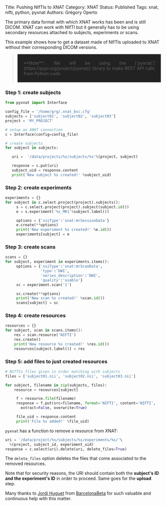 Title: Pushing NIfTIs to XNAT
Category: XNAT
Status: Published
Tags: xnat, nifti, python, pyxnat
Authors: Grégory Operto

The primary data format with which XNAT works has been and is still DICOM. XNAT
can work with NIfTI but it generally has to be using secondary resources attached
to subjects, experiments or scans.

<!-- PELICAN_END_SUMMARY -->

This example shows how to get a dataset made of NIfTIs uploaded to XNAT without
their corresponding DICOM versions.

> <div style="padding:20px; text-align:justify; background-color:#222222">
> **Note**: We will be using the [`pyxnat`](https://pypi.org/project/pyxnat/) library
> to make REST API calls from Python code.</div>

### Step 1: create subjects

```python
from pyxnat import Interface

config_file = '/home/grg/.xnat_bsc.cfg'
subjects = ['subject01', 'subject02', 'subject03']
project = 'MY_PROJECT'

# setup an XNAT connection
c = Interface(config=config_file)

# create subjects
for subject in subjects:

   uri =  '/data/projects/%s/subjects/%s'%(project, subject)

   response = c.put(uri)
   subject_uid = response.content
   print('New subject %s created!' %subject_uid)


```

### Step 2: create experiments

```python
experiments = {}
for subject in c.select.project(project).subjects():
     s = c.select.project(project).subject(subject.id())
     e = s.experiment('%s_MR1'%subject.label())

     options = {'xsiType':'xnat:mrSessionData'}
     e.create(**options)
     print('New experiment %s created!' %e.id())
     experiments[subject] = e
```

### Step 3: create scans

```python
scans = {}
for subject, experiment in experiments.items():
     options = {'xsiType':'xnat:mrScanData',
                'type':'DWI',
                'series_description':'DWI',
                'quality':'usable'}
     sc = experiment.scan('1')

     sc.create(**options)     
     print('New scan %s created!' %scan.id())
     scans[subject] = sc
```

### Step 4: create resources

```python
resources = {}
for subject, scan in scans.items():
    res = scan.resource('NIFTI')
    res.create()
    print('New resource %s created!' %res.id())
    resources[subject.label()] = res
```

### Step 5: add files to just created resources

```python
# NIfTIs files given in order matching with subjects
files = ['subject01.nii', 'subject02.nii', 'subject03.nii']

for subject, filename in zip(subjects, files):    
    resource = resources[subject]

     f = resource.file(filename)
     response = f.put(src=filename, format='NIFTI', content='NIFTI',
       extract=False, overwrite=True)

     file_uid = response.content
     print('File %s added!' %file_uid)
```


`pyxnat` has a function to remove a resource from XNAT:

```python
uri = '/data/project/%s/subjects/%s/experiments/%s/'\
  %(project, subject_id, experiment_uid)
response = c.select(uri).delete(uri, delete_files=True)
```

The `delete_files` option deletes the files that come associated to the removed
resources.

Note that for security reasons, the URI should contain both the **subject's ID
and the experiment's ID** in order to proceed. Same goes for the **upload** step.

Many thanks to [Jordi Huguet](https://github.com/jhuguetn) from
[BarcelonaBeta](https://barcelonabrainimaging.org) for such valuable and
continuous help with this matter.
